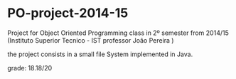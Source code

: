 # PO-project-2014-15
Project for Object Oriented Programming class in 2º semester from 2014/15 (Instituto Superior Tecnico - IST professor João Pereira )

the project consists in a small file System implemented in Java.

grade: 18.18/20
